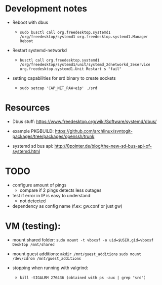 
# Development notes

* Reboot with dbus
    * `sudo busctl call org.freedesktop.systemd1 /org/freedesktop/systemd1 org.freedesktop.systemd1.Manager Reboot`


* Restart systemd-networkd
    * `busctl call org.freedesktop.systemd1 /org/freedesktop/systemd1/unit/systemd_2dnetworkd_2eservice org.freedesktop.systemd1.Unit Restart s "fail"`

* setting capabilities for srd binary to create sockets
    * `sudo setcap 'CAP_NET_RAW+eip' ./srd`

# Resources
* Dbus stuff: https://www.freedesktop.org/wiki/Software/systemd/dbus/

* example PKGBUILD: https://github.com/archlinux/svntogit-packages/tree/packages/openssh/trunk

* systemd sd bus api: http://0pointer.de/blog/the-new-sd-bus-api-of-systemd.html


# TODO
* configure amount of pings
    * compare if 2 pings detects less outages
* test if error in IP is easy to understand
    * not detected
* dependency as config name (f.ex: gw.conf or just gw)


# VM (testing):
* mount shared folder: 
    `sudo mount -t vboxsf -o uid=$USER,gid=vboxsf Desktop /mnt/shared`
* mount guest additions: 
    `mkdir /mnt/guest_additions`
    `sudo mount /dev/cdrom /mnt/guest_additions`

* stopping when running with valgrind:
    * `kill -SIGALRM 276436 (obtained with ps -aux | grep "srd")`

